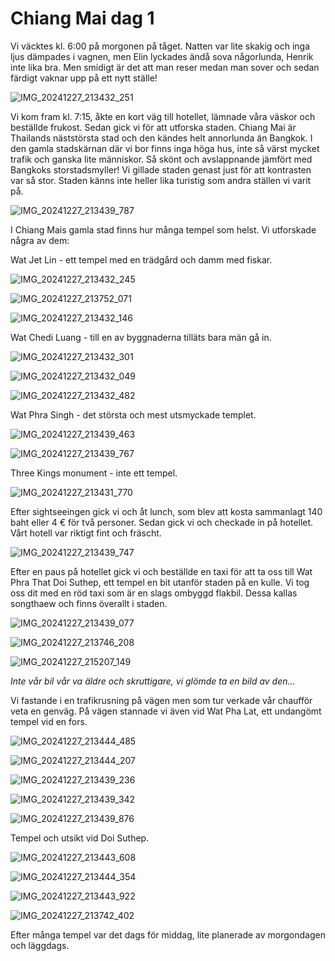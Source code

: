 # Chiang Mai dag 1

Vi väcktes kl. 6:00 på morgonen på tåget. Natten var lite skakig och inga ljus dämpades i vagnen, men Elin lyckades ändå sova någorlunda, Henrik inte lika bra. Men smidigt är det att man reser medan man sover och sedan färdigt vaknar upp på ett nytt ställe!

![IMG_20241227_213432_251](https://github.com/user-attachments/assets/b8db768b-b556-4af2-9d1a-c47d4021505e)


Vi kom fram kl. 7:15, åkte en kort väg till hotellet, lämnade våra väskor och beställde frukost. 
Sedan gick vi för att utforska staden. Chiang Mai är Thailands näststörsta stad och den kändes helt annorlunda än Bangkok. I den gamla stadskärnan där vi bor finns inga höga hus, inte så värst mycket trafik och ganska lite människor. Så skönt och avslappnande jämfört med Bangkoks storstadsmyller! Vi gillade staden genast just för att kontrasten var så stor. Staden känns inte heller lika turistig som andra ställen vi varit på. 

![IMG_20241227_213439_787](https://github.com/user-attachments/assets/14c80696-0c75-475c-b7b7-40da2c767468)


I Chiang Mais gamla stad finns hur många tempel som helst. Vi utforskade några av dem:

Wat Jet Lin - ett tempel med en trädgård och damm med fiskar.

![IMG_20241227_213432_245](https://github.com/user-attachments/assets/69aa1454-d123-4e8b-8bb4-8aa710f2e158)


![IMG_20241227_213752_071](https://github.com/user-attachments/assets/9b43847e-33be-439b-843b-1bc47338c848)


![IMG_20241227_213432_146](https://github.com/user-attachments/assets/f651b3d3-9407-41bd-9006-67d4aff0d907)


Wat Chedi Luang - till en av byggnaderna tilläts bara män gå in.

![IMG_20241227_213432_301](https://github.com/user-attachments/assets/c7f66e00-792a-496b-892e-b946fff258ed)


![IMG_20241227_213432_049](https://github.com/user-attachments/assets/77a33dbf-69fd-4843-b44b-75eb0de81e4e)

![IMG_20241227_213432_482](https://github.com/user-attachments/assets/e7a81c37-8592-4ac7-b439-b6ce62f244bd)


Wat Phra Singh - det största och mest utsmyckade templet.

![IMG_20241227_213439_463](https://github.com/user-attachments/assets/5c9cc1f6-f982-4f27-93bb-7976a473bd12)


![IMG_20241227_213439_767](https://github.com/user-attachments/assets/be74972d-6414-473b-9992-58dc71601121)





Three Kings monument - inte ett tempel.

![IMG_20241227_213431_770](https://github.com/user-attachments/assets/6b1171fe-6b8c-4424-8586-2d1fe083a292)


Efter sightseeingen gick vi och åt lunch, som blev att kosta sammanlagt 140 baht eller 4 € för två personer.
Sedan gick vi och checkade in på hotellet. Vårt hotell var riktigt fint och fräscht. 

![IMG_20241227_213439_747](https://github.com/user-attachments/assets/a18a4ad7-3167-4198-91ce-5439d4acd478)


Efter en paus på hotellet gick vi och beställde en taxi för att ta oss till Wat Phra That Doi Suthep, ett tempel en bit utanför staden på en kulle. Vi tog oss dit med en röd taxi som är en slags ombyggd flakbil. Dessa kallas songthaew och finns överallt i staden.

![IMG_20241227_213439_077](https://github.com/user-attachments/assets/76bce66d-a3b9-4787-ba05-a34eb8727c86)

![IMG_20241227_213746_208](https://github.com/user-attachments/assets/d1160c96-2e25-4d83-85a4-b9fa5121721a)


![IMG_20241227_215207_149](https://github.com/user-attachments/assets/03a5301c-45f2-45d3-80cd-b37b88720082)


_Inte vår bil vår va äldre och skruttigare, vi glömde ta en bild av den..._

Vi fastande i en trafikrusning på vägen men som tur verkade vår chaufför veta en genväg. På vägen stannade vi även vid Wat Pha Lat, ett undangömt tempel vid en fors.

![IMG_20241227_213444_485](https://github.com/user-attachments/assets/c92ed90b-073b-4915-a71a-8b1f8203df8e)


![IMG_20241227_213444_207](https://github.com/user-attachments/assets/f111c643-b32f-4db0-aecd-627db0a0e243)


![IMG_20241227_213439_236](https://github.com/user-attachments/assets/dfcb5188-73ce-4800-aaa1-08c6d1cd916e)


![IMG_20241227_213439_342](https://github.com/user-attachments/assets/85801260-0e3e-4117-8513-91cbb1e4cb5f)


![IMG_20241227_213439_876](https://github.com/user-attachments/assets/63efb01e-b70f-481b-8adf-068b830e7955)


Tempel och utsikt vid Doi Suthep.

![IMG_20241227_213443_608](https://github.com/user-attachments/assets/11d21be0-7e11-46fe-bca6-09733a8b191e)


![IMG_20241227_213444_354](https://github.com/user-attachments/assets/08584586-30e5-4a81-8b40-b5bae08bfccb)


![IMG_20241227_213443_922](https://github.com/user-attachments/assets/d290ebf5-fff5-4a0f-8d87-bc99ed3a04d4)


![IMG_20241227_213742_402](https://github.com/user-attachments/assets/896f7043-4267-41fd-aa26-633d9d63a439)


Efter många tempel var det dags för middag, lite planerade av morgondagen och läggdags. 


